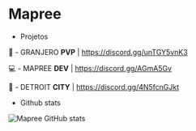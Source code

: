 # Mapree

- Projetos

🐔 - GRANJERO **PVP** | https://discord.gg/unTGY5vnK3

💻 - MAPREE **DEV** | https://discord.gg/AGmA5Gv

👾 - DETROIT **CITY** | https://discord.gg/4N5fcnGJkt

- Github stats

![Mapree GitHub stats](https://github-readme-stats.vercel.app/api?username=mapreedev&show_icons=true&theme=radical)
